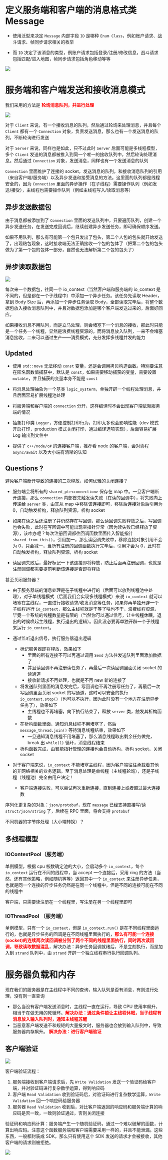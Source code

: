 # 定义服务端和客户端的消息格式类 Message 

- 使用泛型来决定 `Message` 内部字段 `ID` 是哪种 `Enum Class`，例如账户请求、战斗请求、帧同步请求相关的枚举

- 而 `ID` 决定了该消息的类型，例账户请求包括登录/注册/修改信息，战斗请求包括匹配/进入地图，帧同步请求包括角色移动等等

![](./imgs/Message.png)

# 服务端和客户端发送和接收消息模式

我们采用的方法是 <font color="red"><b>轮询消息队列，并进行处理</b></font>

![](./imgs/Architecture.png)

对于 `Client` 来说，有一个接收消息的队列，然后通过轮询来处理消息，并且每个 `Client` 都有一个 `Connection` 对象，负责发送消息，那么也有一个发送消息的队列，不断轮询进行发送

对于 `Server` 来说，同样也是如此，只不过此时 `Server` 后面可能是多线程模型，多个 `Client` 发送的消息都被推入到同一个唯一的接收队列中，然后轮询处理消息。然后通过 `Connection` 对象，发送消息，同样也有一个发送消息的队列

`Connection` 里面维护了连接的 socket，发送消息的队列，和接收消息队列的引用（来自客户端/服务端）以及异步发送和接受消息的方法。这里面的队列都是线程安全的，因为 `Connection` 里面的异步操作（在子线程）需要操作队列（例如发送/接受），主线程也需要操作队列（例如主线程写入/读取消息等）

## 异步发送数据包

由于消息都被添加到了 `Connection` 里面的发送队列中，只要遍历队列，创建一个异步发送任务，在发送完成回调后，继续创建异步发送任务，即可确保顺序发送。

如果不用队列，那么有可能第一个包只发出了包头，第二个人包的包头就开始发送了，出现粘包现象，这时接收端无法正确接收一个包的包体了（把第二个包的包头做为了第一个包的包体一部分，自然也无法解析第二个包的包头了）

## 异步读取数据包

![](./imgs/ReadLogic.png)

每次来一个数据包，往同一个 io_context（当然客户端和服务端的 io_context 是不同的，但是都在一个子线程中）中添加一个异步任务。该任务先读取 Header，拿到 Body Size 后，再添加一个异步任务读取 Body，全部读取完毕后，将整个数据包放入接收消息队列中，并且对数据包添加是哪个客户端发送过来的，后面好回应。


如果接收消息不用队列，而是立马处理，则会堵塞下一个消息的接收，那此时只能是一个任务一个线程，显然是浪费线程资源的。而将消息放入队列，一来不会堵塞消息接收，二来可以通过生产——消费模式，充分发挥多线程并发的能力

## Updated

- 使用 `std::move` 无法移动 `const` 变量，还是会调用拷贝构造函数。特别要注意在匿名函数值捕获中，默认是 `const`，如果需要移动捕获的变量，需要设置 `mutable`，并且捕获的变量本身不能是 `const`

- 将消息处理抽象为一个基类 `logic_systerm`，单独开辟一个线程处理消息，并且后面容易扩展线程池处理

- 将服务端和客户端的 `connection` 分开，这样编译时不会出现客户端依赖服务端的情况

- 抽象打印类 `Logger`，方便控制打印行为，打印太多也会影响性能（dev 模式开启打印，production 模式关闭打印，通过编译选项实现），后面容易扩展 Log 输出到文件中

- 提供了 `c++/node/c#` 的连接客户端，推荐看 node 的客户端，会对协程 `async/await` 以及大小端有清晰的认知

## Questions ?

避免客户端断开导致的连接的二次释放，如何优雅的关闭连接？

- 服务端会将所有的 `shared_ptr<connection>` 保存在 map 中。一旦客户端断开连接，那么 `connection` 内部首先触发读失败（在读的回调中），将失败向上传递给 `server` 类，由其从 map 中移除该连接即可，移除后连接对象后引用为 0，自动触发析构，释放队列资源，析构 socket

- 如果在读之后还注册了并仍然存在写回调，那么读回调失败释放之后，写回调也会失败，此时在写回调中可能出现空指针异常（因为读失败已经释放了资源），该咋办呢？每次注册回调都往回调函数里面传入智能指针 `shared_from_this()`，引用加一，那么读回调失败中，移除连接对象引用不会为 0，只会减一，当所有注册的回调函数执行完毕后，引用才会为 0，此时在自动触发析构，释放队列资源，析构 socket

- 读回调失败后，最好标记一下该连接即将释放，防止后面再注册回调，也就是注册回调都需要提前判断该连接是否即将释放

甚至关闭服务器？

- 由于服务器端的消息处理是在子线程中进行的（后面可以放到线程池中处理），对于单线程模式（后面我们会实现多线程模式）来说 `io_context` 就可以堵塞在主线程，一直进行接收请求/收发消息等任务，如果你再单独开辟一个子线程运行 `io_context`，那么主线程就是干等了啥也不干，浪费线程资源，毕竟一个系统的线程数量是有限的（当然你可以通过信号，让主线程休眠，退出的时候唤起主线程，执行退出的逻辑）。因此没必要再单独开辟一个子线程来运行 `io_context`。

- 通过监听退出信号，执行服务器退出逻辑
  - 标记服务器即将释放，效果如下
    - 里面的所有连接不可以再通过调用 `Send` 方法往发送队列里面添加数据了
    - 并且读回调不再注册读任务了，再最后一次读回调里面关闭 socket 的读通道
    - 接收新请求不再处理，也就是不再 new 新的连接了
  - 将发送队列里面的消息发完后，写回调也不再注册写任务了，再最后一次写回调里面关闭 socket 的写通道，这时可以安全的执行 `io_context.stop()`（也可以不执行，因为此时没有一个地方在注册异步任务了），效果如下
    - 主线程也不再堵塞，向下执行结束了，释放 `server` 类，触发其析构函数
  - 在析构函数里面，通知消息线程不用堵塞了，然后 `message_thread.join()` 等待消息线程结束，效果如下
    - 一旦通知消息线程不用堵塞了，那么消息线程取出剩余任务做完，break 出 `while(1)` 循环，消息线程结束
  - 析构函数完成，由智能指针管理的连接也会自动析构，析构 socket，关闭 socket

- 对于客户端来说，`io_context` 不能堵塞主线程，因为客户端往往承载着其他的非网络相关的业务逻辑。至于消息处理是单线程（主线程轮询），还是子线程（线程池）完全由用户决定！
  - 客户端连接失败，可以尝试再次重新连接，直到连接上或者超过最大连接数

序列化更复杂的对象：`json/protobuf`，现在 `message` 已经支持直接写/读 `struct/json/string` 了，后续在 RPC 里面，将会支持 `protobuf`

不同机器的字节序处理（大小端转换）？

## 多线程模型

### IOContextPool（服务端）

单例模型，根据 cpu 核数确定池的大小，会启动多个 `io_context`，每个 `io_context` 运行在不同的线程中，当 accept 一个连接后，采用 ring 的方法（当然，还有其他策略，例如随机等等）返回其中一个 `io_context` 来注册异步任务，也就是同一个连接的异步任务仍然是在同一个线程中，但是不同的连接可能在不同的线程中

客户端，只需要读注册在一个线程里，写注册在另一个线程里即可

### IOThreadPool （服务端）

单例模型，只有一个 `io_context`，但是 `io_context.run()` 是在不同线程里面运行的，也就是异步任务的回调是在不同线程里面执行的，<b><font color="red">那么有可能一个连接(socket)的连续两次读回调被分到了两个不同的线程里面执行，同时两次读回调，导致读取数据混乱</b></font>，解决办法：异步任务回调就绪后，不是立刻执行，而是加入到 `strand` 队列中，由 `strand` 开辟一个独立线程串行执行回调队列。

# 服务器负载和内存

现在我们的服务器是在主线程中不同的查询，输入队列是否有消息，有则进行处理，没有则一直查询

- 那么当没有客户端发送消息时，主线程一直在运行，导致 CPU 使用率飙升，相当于在做无用的死循环。<b><font color="red">解决办法：通过条件锁让主线程休眠，当子线程有消息放入输入队列时，通知主线程苏醒</b></font>
- 当恶意客户端发送不和规矩的大量报文时，服务器也会放到输入队列中，导致服务器内存飙升。 <b><font color="red">解决办法：进行客户端验证</b></font>

## 客户端验证

![](./imgs/ClientValidation.png)

客户端验证流程：

1. 服务端接收到客户端请求后，先 `Write Validation` 发送一个验证码给客户端，并对验证码进行复杂数学运算，得到响应码
2. 客户端 `Read Validation` 收到验证码后，对验证码进行复杂数学运算，`Write Validation` 回一个响应码给服务器
3. 服务器 `Read Validation` 收到后，对比客户端返回的响应码和服务端计算的响应码是否一致，一致则验证通过，否则关闭连接

验证码和响应码计算：服务端产生一个随机验证码，通过一个难以破解的函数，计算出响应码。注意这个函数服务端和客户端需要采用一样的，并且不能泄漏。这些东西，一般都封装成 SDK，那么只有使用这个 SDK 发送的请求才会被接收，其他客户端的请求则被拒绝。

![](./imgs/ValidationMethod.png)
